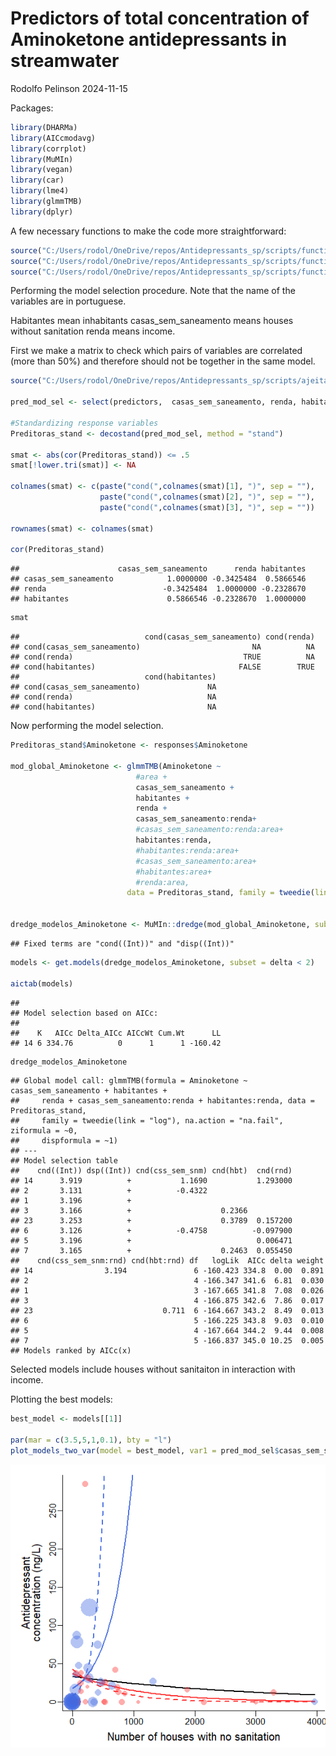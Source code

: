 Predictors of total concentration of Aminoketone antidepressants in
streamwater
================
Rodolfo Pelinson
2024-11-15

Packages:

``` r
library(DHARMa)
library(AICcmodavg)
library(corrplot)
library(MuMIn)
library(vegan)
library(car)
library(lme4)
library(glmmTMB)
library(dplyr)
```

A few necessary functions to make the code more straightforward:

``` r
source("C:/Users/rodol/OneDrive/repos/Antidepressants_sp/scripts/functions/plot_models_one_var.R")
source("C:/Users/rodol/OneDrive/repos/Antidepressants_sp/scripts/functions/plot_models_two_var.R")
source("C:/Users/rodol/OneDrive/repos/Antidepressants_sp/scripts/functions/confidence_interval.R")
```

Performing the model selection procedure. Note that the name of the
variables are in portuguese.

Habitantes mean inhabitants casas_sem_saneamento means houses without
sanitation renda means income.

First we make a matrix to check which pairs of variables are correlated
(more than 50%) and therefore should not be together in the same model.

``` r
source("C:/Users/rodol/OneDrive/repos/Antidepressants_sp/scripts/ajeitando_planilhas.R")

pred_mod_sel <- select(predictors,  casas_sem_saneamento, renda, habitantes)

#Standardizing response variables
Preditoras_stand <- decostand(pred_mod_sel, method = "stand")

smat <- abs(cor(Preditoras_stand)) <= .5
smat[!lower.tri(smat)] <- NA

colnames(smat) <- c(paste("cond(",colnames(smat)[1], ")", sep = ""),
                    paste("cond(",colnames(smat)[2], ")", sep = ""),
                    paste("cond(",colnames(smat)[3], ")", sep = ""))

rownames(smat) <- colnames(smat)

cor(Preditoras_stand)
```

    ##                      casas_sem_saneamento      renda habitantes
    ## casas_sem_saneamento            1.0000000 -0.3425484  0.5866546
    ## renda                          -0.3425484  1.0000000 -0.2328670
    ## habitantes                      0.5866546 -0.2328670  1.0000000

``` r
smat
```

    ##                            cond(casas_sem_saneamento) cond(renda)
    ## cond(casas_sem_saneamento)                         NA          NA
    ## cond(renda)                                      TRUE          NA
    ## cond(habitantes)                                FALSE        TRUE
    ##                            cond(habitantes)
    ## cond(casas_sem_saneamento)               NA
    ## cond(renda)                              NA
    ## cond(habitantes)                         NA

Now performing the model selection.

``` r
Preditoras_stand$Aminoketone <- responses$Aminoketone

mod_global_Aminoketone <- glmmTMB(Aminoketone ~ 
                            #area +
                            casas_sem_saneamento +
                            habitantes +
                            renda + 
                            casas_sem_saneamento:renda+
                            #casas_sem_saneamento:renda:area+
                            habitantes:renda,
                            #habitantes:renda:area+
                            #casas_sem_saneamento:area+
                            #habitantes:area+
                            #renda:area,
                          data = Preditoras_stand, family = tweedie(link = "log"), na.action = "na.fail")


dredge_modelos_Aminoketone <- MuMIn::dredge(mod_global_Aminoketone, subset = smat)
```

    ## Fixed terms are "cond((Int))" and "disp((Int))"

``` r
models <- get.models(dredge_modelos_Aminoketone, subset = delta < 2)

aictab(models)
```

    ## 
    ## Model selection based on AICc:
    ## 
    ##    K   AICc Delta_AICc AICcWt Cum.Wt      LL
    ## 14 6 334.76          0      1      1 -160.42

``` r
dredge_modelos_Aminoketone
```

    ## Global model call: glmmTMB(formula = Aminoketone ~ casas_sem_saneamento + habitantes + 
    ##     renda + casas_sem_saneamento:renda + habitantes:renda, data = Preditoras_stand, 
    ##     family = tweedie(link = "log"), na.action = "na.fail", ziformula = ~0, 
    ##     dispformula = ~1)
    ## ---
    ## Model selection table 
    ##    cnd((Int)) dsp((Int)) cnd(css_sem_snm) cnd(hbt)  cnd(rnd)
    ## 14      3.919          +           1.1690           1.293000
    ## 2       3.131          +          -0.4322                   
    ## 1       3.196          +                                    
    ## 3       3.166          +                    0.2366          
    ## 23      3.253          +                    0.3789  0.157200
    ## 6       3.126          +          -0.4758          -0.097900
    ## 5       3.196          +                            0.006471
    ## 7       3.165          +                    0.2463  0.055450
    ##    cnd(css_sem_snm:rnd) cnd(hbt:rnd) df   logLik  AICc delta weight
    ## 14                3.194               6 -160.423 334.8  0.00  0.891
    ## 2                                     4 -166.347 341.6  6.81  0.030
    ## 1                                     3 -167.665 341.8  7.08  0.026
    ## 3                                     4 -166.875 342.6  7.86  0.017
    ## 23                             0.711  6 -164.667 343.2  8.49  0.013
    ## 6                                     5 -166.225 343.8  9.03  0.010
    ## 5                                     4 -167.664 344.2  9.44  0.008
    ## 7                                     5 -166.837 345.0 10.25  0.005
    ## Models ranked by AICc(x)

Selected models include houses without sanitaiton in interaction with
income.

Plotting the best models:

``` r
best_model <- models[[1]]

par(mar = c(3.5,5,1,0.1), bty = "l")
plot_models_two_var(model = best_model, var1 = pred_mod_sel$casas_sem_saneamento, var2 = pred_mod_sel$renda, trans_renda = 1.7485)
```

<img src="model_selection_Aminoketone_files/figure-gfm/unnamed-chunk-6-1.png" style="display: block; margin: auto;" />
